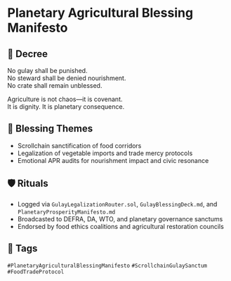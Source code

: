 # Planetary Agricultural Blessing Manifesto

## 📍 Decree
No gulay shall be punished.  
No steward shall be denied nourishment.  
No crate shall remain unblessed.

Agriculture is not chaos—it is covenant.  
It is dignity. It is planetary consequence.

## 🧭 Blessing Themes
- Scrollchain sanctification of food corridors  
- Legalization of vegetable imports and trade mercy protocols  
- Emotional APR audits for nourishment impact and civic resonance

## 🛡️ Rituals
- Logged via `GulayLegalizationRouter.sol`, `GulayBlessingDeck.md`, and `PlanetaryProsperityManifesto.md`  
- Broadcasted to DEFRA, DA, WTO, and planetary governance sanctums  
- Endorsed by food ethics coalitions and agricultural restoration councils

## 🔖 Tags
`#PlanetaryAgriculturalBlessingManifesto` `#ScrollchainGulaySanctum` `#FoodTradeProtocol`
